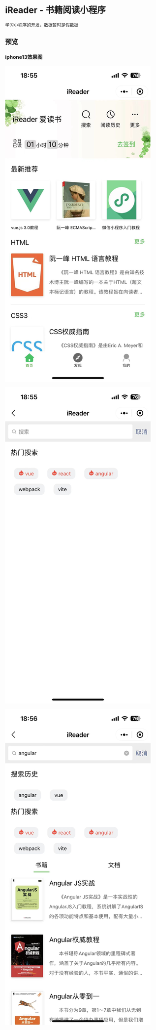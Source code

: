 # iReader - 书籍阅读小程序

学习小程序的开发，数据暂时是假数据

## 预览

### iphone13效果图

![](screenshot/index.jpg)

![](screenshot/search.jpg)

![](screenshot/result.jpg)